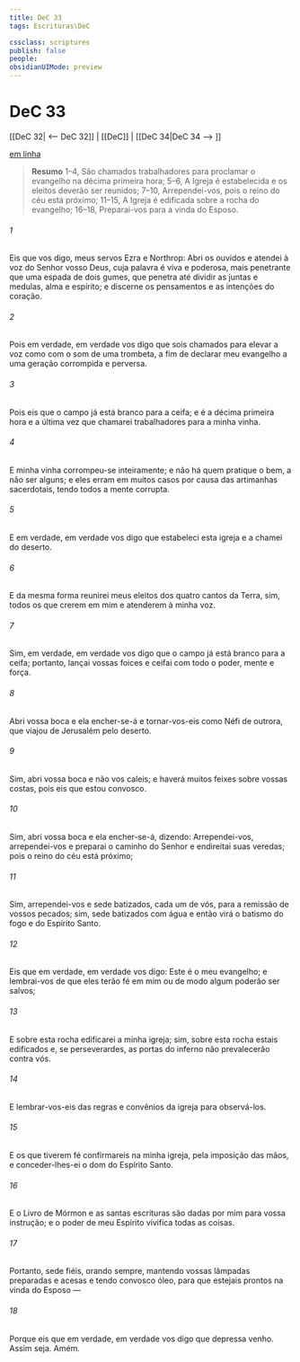 ```yaml
---
title: DeC 33
tags: Escrituras\DeC

cssclass: scriptures
publish: false
people:
obsidianUIMode: preview
---
```


# DeC 33
[[DeC 32| <-- DeC 32]] | [[DeC]] | [[DeC 34|DeC 34 --> ]]

[em linha](https://churchofjesuschrist.org/study/scriptures/dc-testament/dc/33?lang=por)

> __Resumo__
1–4, São chamados trabalhadores para proclamar o evangelho na décima primeira hora; 5–6, A Igreja é estabelecida e os eleitos deverão ser reunidos; 7–10, Arrependei-vos, pois o reino do céu está próximo; 11–15, A Igreja é edificada sobre a rocha do evangelho; 16–18, Preparai-vos para a vinda do Esposo.

###### 1 
Eis que vos digo, meus servos Ezra e Northrop: Abri os ouvidos e atendei à voz do Senhor vosso Deus, cuja palavra é viva e poderosa, mais penetrante que uma espada de dois gumes, que penetra até dividir as juntas e medulas, alma e espírito; e discerne os pensamentos e as intenções do coração.

###### 2 
Pois em verdade, em verdade vos digo que sois chamados para elevar a voz como com o som de uma trombeta, a fim de declarar meu evangelho a uma geração corrompida e perversa.

###### 3 
Pois eis que o campo já está branco para a ceifa; e é a décima primeira hora e a última vez que chamarei trabalhadores para a minha vinha.

###### 4 
E minha vinha corrompeu-se inteiramente; e não há quem pratique o bem, a não ser alguns; e eles erram em muitos casos por causa das artimanhas sacerdotais, tendo todos a mente corrupta.

###### 5 
E em verdade, em verdade vos digo que estabeleci esta igreja e a chamei do deserto.

###### 6 
E da mesma forma reunirei meus eleitos dos quatro cantos da Terra, sim, todos os que crerem em mim e atenderem à minha voz.

###### 7 
Sim, em verdade, em verdade vos digo que o campo já está branco para a ceifa; portanto, lançai vossas foices e ceifai com todo o poder, mente e força.

###### 8 
Abri vossa boca e ela encher-se-á e tornar-vos-eis como Néfi de outrora, que viajou de Jerusalém pelo deserto.

###### 9 
Sim, abri vossa boca e não vos caleis; e haverá muitos feixes sobre vossas costas, pois eis que estou convosco.

###### 10 
Sim, abri vossa boca e ela encher-se-á, dizendo: Arrependei-vos, arrependei-vos e preparai o caminho do Senhor e endireitai suas veredas; pois o reino do céu está próximo;

###### 11 
Sim, arrependei-vos e sede batizados, cada um de vós, para a remissão de vossos pecados; sim, sede batizados com água e então virá o batismo do fogo e do Espírito Santo.

###### 12 
Eis que em verdade, em verdade vos digo: Este é o meu evangelho; e lembrai-vos de que eles terão fé em mim ou de modo algum poderão ser salvos;

###### 13 
E sobre esta rocha edificarei a minha igreja; sim, sobre esta rocha estais edificados e, se perseverardes, as portas do inferno não prevalecerão contra vós.

###### 14 
E lembrar-vos-eis das regras e convênios da igreja para observá-los.

###### 15 
E os que tiverem fé confirmareis na minha igreja, pela imposição das mãos, e conceder-lhes-ei o dom do Espírito Santo.

###### 16 
E o Livro de Mórmon e as santas escrituras são dadas por mim para vossa instrução; e o poder de meu Espírito vivifica todas as coisas.

###### 17 
Portanto, sede fiéis, orando sempre, mantendo vossas lâmpadas preparadas e acesas e tendo convosco óleo, para que estejais prontos na vinda do Esposo —

###### 18 
Porque eis que em verdade, em verdade vos digo que depressa venho. Assim seja. Amém.

